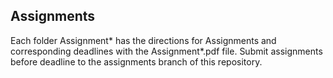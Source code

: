 ## Assignments

Each folder Assignment* has the directions for Assignments and corresponding deadlines with the Assignment*.pdf file.
Submit assignments before deadline to the assignments branch of this repository.

